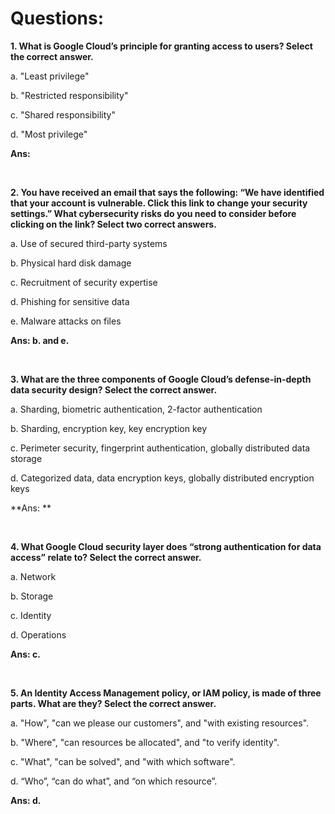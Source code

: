 # Questions:

**1. What is Google Cloud’s principle for granting access to users? Select the correct answer.**

a. "Least privilege"

b. "Restricted responsibility"

c. "Shared responsibility"

d. "Most privilege"

**Ans:**

<br/>

**2. You have received an email that says the following: “We have identified that your account is vulnerable. Click this link to change your security settings.” What cybersecurity risks do you need to consider before clicking on the link? Select two correct answers.**

a. Use of secured third-party systems

b. Physical hard disk damage

c. Recruitment of security expertise

d. Phishing for sensitive data

e. Malware attacks on files

**Ans: b. and e.**

<br/>

**3. What are the three components of Google Cloud’s defense-in-depth data security design? Select the correct answer.**

a. Sharding, biometric authentication, 2-factor authentication

b. Sharding, encryption key, key encryption key

c. Perimeter security, fingerprint authentication, globally distributed data storage

d. Categorized data, data encryption keys, globally distributed encryption keys

**Ans: **

<br/>

**4. What Google Cloud security layer does “strong authentication for data access” relate to? Select the correct answer.**

a. Network

b. Storage

c. Identity

d. Operations

**Ans: c.**

<br/>

**5. An Identity Access Management policy, or IAM policy, is made of three parts. What are they? Select the correct answer.**

a. "How", "can we please our customers", and "with existing resources".

b. "Where", "can resources be allocated", and "to verify identity".

c. "What", "can be solved", and "with which software".

d. “Who”, “can do what”, and “on which resource”.

**Ans: d.**

<br/>
